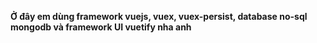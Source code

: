 **Ở đây em dùng framework vuejs, vuex, vuex-persist, database no-sql mongodb và framework UI vuetify nha anh**